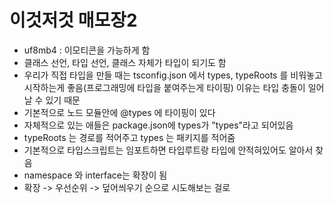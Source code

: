 # 이것저것 매모장2

- uf8mb4 : 이모티콘을 가능하게 함
- 클래스 선언, 타입 선언, 클래스 자체가 타입이 되기도 함
- 우리가 직접 타입을 만들 때는 tsconfig.json 에서 types, typeRoots 를 비워놓고 시작하는게 좋음(프로그래밍에 타입을 붙여주는게 타이핑) 이유는 타입 충돌이 일어날 수 있기 때문
- 기본적으로 노드 모듈안에 @types 에 타이핑이 있다
- 자체적으로 있는 애들은 package.json에 types가 "types"라고 되어있음
- typeRoots 는 경로를 적어주고 types 는 패키지를 적어줌
- 기본적으로 타입스크립트는 임포트하면 타입루트랑 타입에 안적혀있어도 알아서 찾음
- namespace 와 interface는 확장이 됨
- 확장 -> 우선순위 -> 덮어씌우기 순으로 시도해보는 걸로
